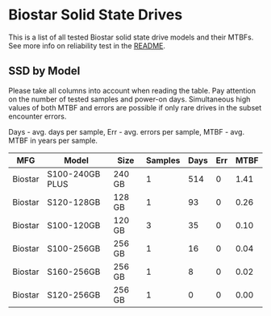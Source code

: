 Biostar Solid State Drives
==========================

This is a list of all tested Biostar solid state drive models and their MTBFs. See
more info on reliability test in the [README](https://github.com/linuxhw/SMART).

SSD by Model
------------

Please take all columns into account when reading the table. Pay attention on the
number of tested samples and power-on days. Simultaneous high values of both MTBF
and errors are possible if only rare drives in the subset encounter errors.

Days - avg. days per sample,
Err  - avg. errors per sample,
MTBF - avg. MTBF in years per sample.

| MFG       | Model              | Size   | Samples | Days  | Err   | MTBF |
|-----------|--------------------|--------|---------|-------|-------|------|
| Biostar   | S100-240GB PLUS    | 240 GB | 1       | 514   | 0     | 1.41   |
| Biostar   | S120-128GB         | 128 GB | 1       | 93    | 0     | 0.26   |
| Biostar   | S100-120GB         | 120 GB | 3       | 35    | 0     | 0.10   |
| Biostar   | S100-256GB         | 256 GB | 1       | 16    | 0     | 0.04   |
| Biostar   | S160-256GB         | 256 GB | 1       | 8     | 0     | 0.02   |
| Biostar   | S120-256GB         | 256 GB | 1       | 0     | 0     | 0.00   |
